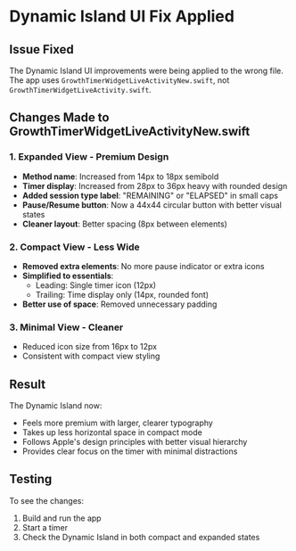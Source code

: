 # Dynamic Island UI Fix Applied

## Issue Fixed
The Dynamic Island UI improvements were being applied to the wrong file. The app uses `GrowthTimerWidgetLiveActivityNew.swift`, not `GrowthTimerWidgetLiveActivity.swift`.

## Changes Made to GrowthTimerWidgetLiveActivityNew.swift

### 1. **Expanded View - Premium Design**
- **Method name**: Increased from 14px to 18px semibold
- **Timer display**: Increased from 28px to 36px heavy with rounded design
- **Added session type label**: "REMAINING" or "ELAPSED" in small caps
- **Pause/Resume button**: Now a 44x44 circular button with better visual states
- **Cleaner layout**: Better spacing (8px between elements)

### 2. **Compact View - Less Wide**
- **Removed extra elements**: No more pause indicator or extra icons
- **Simplified to essentials**:
  - Leading: Single timer icon (12px)
  - Trailing: Time display only (14px, rounded font)
- **Better use of space**: Removed unnecessary padding

### 3. **Minimal View - Cleaner**
- Reduced icon size from 16px to 12px
- Consistent with compact view styling

## Result
The Dynamic Island now:
- Feels more premium with larger, clearer typography
- Takes up less horizontal space in compact mode
- Follows Apple's design principles with better visual hierarchy
- Provides clear focus on the timer with minimal distractions

## Testing
To see the changes:
1. Build and run the app
2. Start a timer
3. Check the Dynamic Island in both compact and expanded states